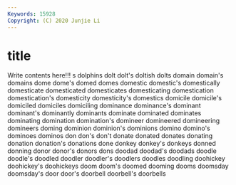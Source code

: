 ```yaml
---
Keywords: 15928
Copyright: (C) 2020 Junjie Li
---
```


# title

Write contents here!!!
s 
dolphins 
dolt
dolt's 
doltish 
dolts 
domain 
domain's 
domains 
dome 
dome's 
domed 
domes
domestic 
domestic's 
domestically 
domesticate 
domesticated 
domesticates 
domesticating 
domestication 
domestication's 
domesticity
domesticity's 
domestics 
domicile 
domicile's 
domiciled 
domiciles 
domiciling 
dominance 
dominance's 
dominant
dominant's 
dominantly 
dominants 
dominate 
dominated 
dominates 
dominating 
domination 
domination's 
domineer
domineered 
domineering 
domineers 
doming 
dominion 
dominion's 
dominions 
domino 
domino's 
dominoes
dominos 
don 
don's 
don't 
donate 
donated 
donates 
donating 
donation 
donation's
donations 
done 
donkey 
donkey's 
donkeys 
donned 
donning 
donor 
donor's 
donors
dons 
doodad 
doodad's 
doodads 
doodle 
doodle's 
doodled 
doodler 
doodler's 
doodlers
doodles 
doodling 
doohickey 
doohickey's 
doohickeys 
doom 
doom's 
doomed 
dooming 
dooms
doomsday 
doomsday's 
door 
door's 
doorbell 
doorbell's 
doorbells 
